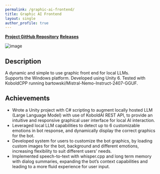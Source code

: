```yaml
---
permalink: /graphic-ai-frontend/
title: Graphic AI Frontend
layout: single
author_profile: true
---
```


[**Project GitHub Repository**](https://github.com/LeeZeHao/GraphicAiFrontend)
[**Releases**](https://github.com/LeeZeHao/GraphicAiFrontend/releases)

![image](https://github.com/user-attachments/assets/d6e65799-fb06-4d0c-ba12-6d09380e3ac6)

## Description
A dynamic and simple to use graphic front end for local LLMs.      
Supports the Windows platform. Developed using Unity 6. Tested with KoboldCPP running bartowski/Mistral-Nemo-Instruct-2407-GGUF.

## Achievements
- Wrote a Unity project with C# scripting to augment locally hosted LLM (Large Language Model) with use of KoboldAI REST API, to provide an intuitive and responsive graphical user interface for local AI interaction.
- Leveraged local LLM capabilities to detect up to 6 customizable emotions in bot response, and dynamically display the correct graphics for the bot.
- Developed system for users to customize the bot graphics, by loading custom images for the bot, background and different emotions, increasing flexibility to suit different users’ needs.
- Implemented speech-to-text with whisper.cpp and long term memory with dialog summaries, expanding the bot’s context capabilities and leading to a more fluid experience for user input.

